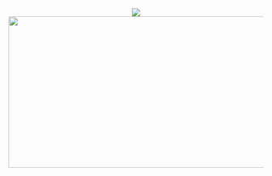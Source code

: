 <div align="center">
  <img src="https://capsule-render.vercel.app/api?type=waving&color=0:fff0f5,100:ffc0cb&height=180&text=Hello!%20I'm%20Sehyeon!&animation=twinkling&fontColor=ffffff&fontSize=60" />
</div>
<a href="https://www.gitanimals.org/en_US?utm_medium=image&utm_source=u0ahya5&utm_content=farm">
<img
  src = "https://render.gitanimals.org/farms/u0ahya5" 
  width="700" 
  height="300"
/>
</a>

<!--
**u0ahya5/u0ahya5** is a ✨ _special_ ✨ repository because its `README.md` (this file) appears on your GitHub profile.

Here are some ideas to get you started:

- 🔭 I’m currently working on ...
- 🌱 I’m currently learning ...
- 👯 I’m looking to collaborate on ...
- 🤔 I’m looking for help with ...
- 💬 Ask me about ...
- 📫 How to reach me: ...
- 😄 Pronouns: ...
- ⚡ Fun fact: ...
-->
